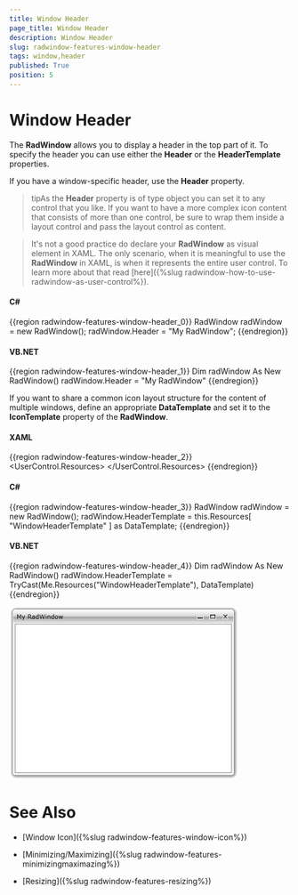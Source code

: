 ```yaml
---
title: Window Header
page_title: Window Header
description: Window Header
slug: radwindow-features-window-header
tags: window,header
published: True
position: 5
---
```


# Window Header

The __RadWindow__ allows you to display a header in the top part of it. To specify the header you can use either the __Header__ or the __HeaderTemplate__ properties.

If you have a window-specific header, use the __Header__ property.

>tipAs the __Header__ property is of type object you can set it to any control that you like. If you want to have a more complex icon content that consists of more than one control, be sure to wrap them inside a layout control and pass the layout control as content.

>It's not a good practice do declare your __RadWindow__ as visual element in XAML. The only scenario, when it is meaningful to use the __RadWindow__ in XAML, is when it represents the entire user control. To learn more about that read [here]({%slug radwindow-how-to-use-radwindow-as-user-control%}).

#### __C#__

{{region radwindow-features-window-header_0}}
	RadWindow radWindow = new RadWindow();
	radWindow.Header = "My RadWindow";
{{endregion}}

#### __VB.NET__

{{region radwindow-features-window-header_1}}
	Dim radWindow As New RadWindow()
	radWindow.Header = "My RadWindow"
{{endregion}}

If you want to share a common icon layout structure for the content of multiple windows, define an appropriate __DataTemplate__ and set it to the __IconTemplate__ property of the __RadWindow__.

#### __XAML__

{{region radwindow-features-window-header_2}}
	<UserControl.Resources>
	    <DataTemplate x:Key="WindowHeaderTemplate">
	        <TextBlock Text="My RadWindow" />
	    </DataTemplate>
	</UserControl.Resources>
{{endregion}}

#### __C#__

{{region radwindow-features-window-header_3}}
	RadWindow radWindow = new RadWindow();
	radWindow.HeaderTemplate = this.Resources[ "WindowHeaderTemplate" ] as DataTemplate;
{{endregion}}

#### __VB.NET__

{{region radwindow-features-window-header_4}}
	Dim radWindow As New RadWindow()
	radWindow.HeaderTemplate = TryCast(Me.Resources("WindowHeaderTemplate"), DataTemplate)
{{endregion}}

![](images/RadWindow_Features_Window_Header_01.png)

# See Also

 * [Window Icon]({%slug radwindow-features-window-icon%})

 * [Minimizing/Maximizing]({%slug radwindow-features-minimizingmaximazing%})

 * [Resizing]({%slug radwindow-features-resizing%})
